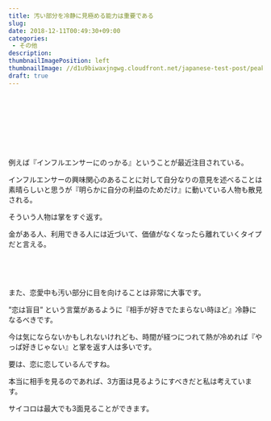 ```yaml
---
title: 汚い部分を冷静に見極める能力は重要である
slug: 
date: 2018-12-11T00:49:30+09:00
categories: 
 - その他
description: 
thumbnailImagePosition: left
thumbnailImage: //d1u9biwaxjngwg.cloudfront.net/japanese-test-post/peak-140.jpg
draft: true
---
```


<!--more-->

&nbsp;

&nbsp;

&nbsp;

&nbsp;

例えば『インフルエンサーにのっかる』ということが最近注目されている。

インフルエンサーの興味関心のあることに対して自分なりの意見を述べることは素晴らしいと思うが『明らかに自分の利益のためだけ』に動いている人物も散見される。

そういう人物は掌をすぐ返す。

金がある人、利用できる人には近づいて、価値がなくなったら離れていくタイプだと言える。

&nbsp;

&nbsp;

また、恋愛中も汚い部分に目を向けることは非常に大事です。

”恋は盲目” という言葉があるように『相手が好きでたまらない時ほど』冷静になるべきです。

今は気にならないかもしれないけれども、時間が経つにつれて熱が冷めれば『やっぱ好きじゃない』と掌を返す人は多いです。

要は、恋に恋しているんですね。

本当に相手を見るのであれば、3方面は見るようにすべきだと私は考えています。

サイコロは最大でも3面見ることができます。

